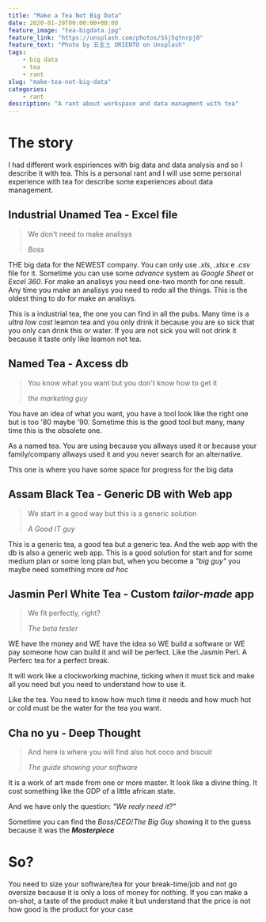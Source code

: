 ```yaml
---
title: "Make a Tea Not Big Data"
date: 2020-01-20T00:00:00+00:00
feature_image: "tea-bigdata.jpg"
feature_link: "https://unsplash.com/photos/SSj5qtnrpj0"
feature_text: "Photo by 五玄土 ORIENTO on Unsplash"
tags:
    - big data
    - tea
    - rant
slug: "make-tea-not-big-data"
categories:
    - rant
description: "A rant about workspace and data managment with tea"
---
```


# The story

I had different work espiriences with big data and data analysis and so I describe it with tea. This is a personal rant and I will use some personal experience with tea for describe some experiences about data management.

## Industrial Unamed Tea - Excel file

> We don't need to make analisys
>
> _*Boss*_

THE big data for the NEWEST company. You can only use _.xls_, _.xlsx_ e _.csv_ file for it. Sometime you can use some _advance_ system as _Google Sheet_ or _Excel 360_. For make an analisys you need one-two month for one result. Any time you make an analisys you need to redo all the things. This is the oldest thing to do for make an analisys.

This is a industrial tea, the one you can find in all the pubs.
Many time is a _ultra low cost_ leamon tea and you only drink it because you are so sick that you only can drink this or water.
If you are not sick you will not drink it because it taste only like leamon not tea.

## Named Tea - Axcess db

> You know what you want but you don't know how to get it
>
> _*the marketing guy*_

You have an idea of what you want, you have a tool look like the right one but is too '80 maybe '90.
Sometime this is the good tool but many, many time this is the obsolete one.

As a named tea. You are using because you allways used it or because your family/company allways used it and you never search for an alternative.

This one is where you have some space for progress for the big data

## Assam Black Tea - Generic DB with Web app

> We start in a good way but this is a generic solution
>
> _*A Good IT guy*_

This is a generic tea, a good tea but a generic tea. And the web app with the db is also a generic web app.
This is a good solution for start and for some medium plan or some long plan but, when you become a _"big guy"_ you maybe need something more _ad hoc_

## Jasmin Perl White Tea - Custom _tailor-made_ app

> We fit perfectly, right?
>
> _*The beta tester*_

WE have the money and WE have the idea so WE build a software or WE pay someone how can build it and will be perfect. Like the Jasmin Perl.
A Perferc tea for a perfect break.

It will work like a clockworking machine, ticking when it must tick and make all you need but you need to understand how to use it.

Like the tea. You need to know how much time it needs and how much hot or cold must be the water for the tea you want.

## Cha no yu - Deep Thought

> And here is where you will find also hot coco and biscuit
>
> _*The guide showing your software*_

It is a work of art made from one or more master. It look like a divine thing. It cost something like the GDP of a little african state.

And we have only the question: _"We realy need it?"_

Sometime you can find the _Boss_/_CEO_/_The Big Guy_ showing it to the guess because it was the _**Masterpiece**_

# So?

You need to size your software/tea for your break-time/job and not go oversize because it is only a loss of money for nothing. If you can make a on-shot, a taste of the product make it but understand that the price is not how good is the product for your case
